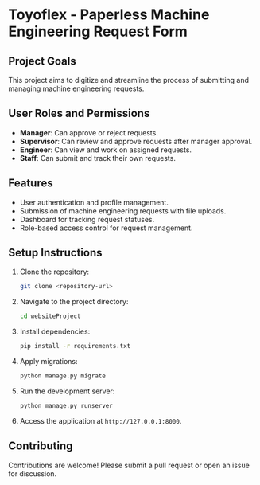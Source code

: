 # Toyoflex - Paperless Machine Engineering Request Form

## Project Goals
This project aims to digitize and streamline the process of submitting and managing machine engineering requests.

## User Roles and Permissions
- **Manager**: Can approve or reject requests.
- **Supervisor**: Can review and approve requests after manager approval.
- **Engineer**: Can view and work on assigned requests.
- **Staff**: Can submit and track their own requests.

## Features
- User authentication and profile management.
- Submission of machine engineering requests with file uploads.
- Dashboard for tracking request statuses.
- Role-based access control for request management.

## Setup Instructions
1. Clone the repository:
   ```bash
   git clone <repository-url>
   ```
2. Navigate to the project directory:
   ```bash
   cd websiteProject
   ```
3. Install dependencies:
   ```bash
   pip install -r requirements.txt
   ```
4. Apply migrations:
   ```bash
   python manage.py migrate
   ```
5. Run the development server:
   ```bash
   python manage.py runserver
   ```
6. Access the application at `http://127.0.0.1:8000`.

## Contributing
Contributions are welcome! Please submit a pull request or open an issue for discussion.
